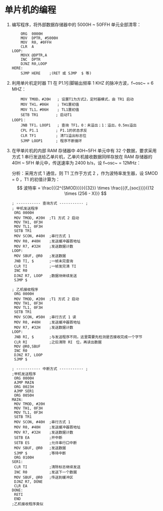 # 单片机的编程

1. 编写程序，将外部数据存储器中的 5000H ~ 50FFH 单元全部清零：

   ```assembly
       ORG  0000H        
       MOV  DPTR, #5000H 
       MOV  R0, #0FFH 
       CLR  A        
   LOOP:  
       MOVX @DPTR,A     
       INC  DPTR          
       DJNZ R0,LOOP      
   HERE:  
       SJMP HERE	;(RET 或 SJMP  $ 等)
   ```

2. 利用单片机定时器 T1 在 P1.1引脚输出频率 1 KHZ 的脉冲方波，f~osc~ = 6 MHZ：

   ```assembly
       MOV TMOD，#20H   ; 设置T1为方式2，定时器模式，由 TR1 启动
       MOV TH1，#06H    ; TH1置初值
       MOV TL1，#06H    ; TL1置初值
       SETB TR1        ; 启动T1
   LOOP1： 
       JNB TF1，LOOP1   ; 查询 TF1，0：未溢出；1：溢出，0.5ms溢出
       CPL P1.1        ; P1.1的状态求反
       CLR TF1         ; 清T1溢出标志位
       SJMP LOOP1      ; 程序不断循环
   ```

3. 在甲单片机的内部 RAM 存储器中 40H~5FH 单元中有 32 个数据，要求采用方式 1 串行发送给乙单片机，乙单片机接收数据同样存放在 RAM 存储器的 40H ~ 5FH 单元中，传送速率为 2400 b/s，设 f~osc~ = 12MHz：

   分析：采用方式 1 通信，则 T1 工作于方式 2 ，作为波特率发生器，设 SMOD = 0 ，T1 的初值计算为：
   $$
   波特率 = \frac{{{2^{SMOD}}}}{{32}} \times \frac{{{f_{soc}}}}{{12 \times (256 - X)}}
   $$

   ```assembly
   ; ----------- 查询方式 ----------- ;
   ; 甲机发送程序
   	ORG 0000H
   	MOV TMOD, #20H	;T1 方式 2 启动			   
   	MOV TH1, 0F3H
   	MOV TL1, 0F3H
   	SETB TR1
   	MOV SCON, #40H	;串行方式 1 
   	MOV R0, #40H	;发送缓冲器首地址
   	MOV R7, #32H	;发送数据计数
   LOOP:
   	MOV SBUF, @R0	;发送数据
   	JNB TI, $		;一帧未完查询
   	CLR TI			;一帧发完清 TI
   	INC R0
   	DJNZ R7, LOOP	;数据块继续发送
   	SJMP $
   	
   ; 乙机接收程序
   	ORG 0000H
   	MOV TMOD, #20H	;T1 方式 2 启动			   
   	MOV TH1, 0F3H
   	MOV TL1, 0F3H
   	SETB TR1
   	MOV SCON, #50H	;串行方式 1 读
   	MOV R0, #40H	;发送缓冲器首地址
   	MOV R7, #32H	;发送数据计数
   LOOP:
   	JNB RI, $		;与发送程序不同，这里需要先检测是否接收完成一个字节
   	CLR RI			;之后清除 RI　位，再读出数据
   	MOV @R0,SBUF
   	INC R0
   	DJNZ R7, LOOP
   	SJMP $
   	
   ; ----------- 中断方式 ----------- ;
   ;甲机发送程序
   	ORG 0000H
   	AJMP MAIN
   	ORG 0023H
   	AJMP SER1
   	ORG 0050H
   MAIN:
   	MOV TMOD, #20H
   	MOV TH1, 0F3H
   	MOV TL1, 0F3H
   	SETB TR1
   	MOV SCON, #40H	;串行方式 1 
   	MOV R0, #40H	;发送缓冲器首地址
   	MOV R7, #32H	;发送数据计数
   	SETB EA			;开中断
   	SETB ES			;允许串行口中断
   	MOV SBUF, @R0	;发送数据
   	SJMP $			;等待中断
   	ORG 0100H
   SER1:
   	CLR TI			;清除标志继续发送
   	INC R0			;发送下一个数据
   	MOV SBUF, @R0	;传送到缓冲区
   	DJNZ R7, DONE
   	CLR EA
   DONE:
   	RETI
   	END
   ;乙机接收程序类似
   ```

   

   





# 